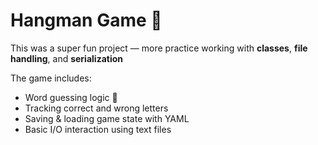 # Hangman Game 🎉

This was a super fun project — more practice working with **classes**, **file handling**, and **serialization**

The game includes:

- Word guessing logic 🧠  
- Tracking correct and wrong letters  
- Saving & loading game state with YAML
- Basic I/O interaction using text files  